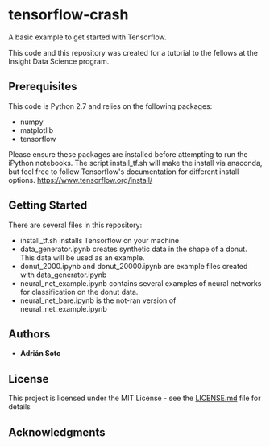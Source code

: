 # tensorflow-crash

A basic example to get started with Tensorflow. 

This code and this repository was created for a tutorial to the fellows at the Insight Data Science program.


## Prerequisites

This code is Python 2.7 and relies on the following packages:
- numpy
- matplotlib
- tensorflow

Please ensure these packages are installed before attempting to run the iPython notebooks. The script install_tf.sh will make the install via anaconda, but feel free to follow Tensorflow's documentation for different install options.
     https://www.tensorflow.org/install/


## Getting Started

There are several files in this repository:
- install_tf.sh installs Tensorflow on your machine 
- data_generator.ipynb creates synthetic data in the shape of a donut. This data will be used as an example.
- donut_2000.ipynb and donut_20000.ipynb are example files created with data_generator.ipynb
- neural_net_example.ipynb contains several examples of neural networks for classification on the donut data.
- neural_net_bare.ipynb is the not-ran version of neural_net_example.ipynb


## Authors
* **Adrián Soto**

## License

This project is licensed under the MIT License - see the [LICENSE.md](LICENSE.md) file for details

## Acknowledgments

